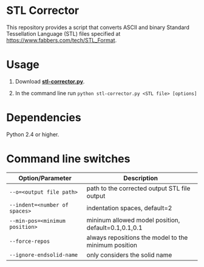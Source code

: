 # STL Corrector

This repository provides a script that converts ASCII and binary Standard Tessellation Language (STL) files specified at https://www.fabbers.com/tech/STL_Format.

# Usage

1. Download [**stl-corrector.py**](./tree/main/src/stl-corrector.py).

2. In the command line run `python stl-corrector.py <STL file> [options]`

# Dependencies

Python 2.4 or higher.

# Command line switches

| Option/Parameter               | Description                                          |
| ------------------------------ | ---------------------------------------------------- |
| `--o=<output file path>`       | path to the corrected output STL file output         |
| `--indent=<number of spaces>`  | indentation spaces, default=2                        |
| `--min-pos=<minimum position>` | mininum allowed model position, default=0.1,0.1,0.1  |
| `--force-repos`                | always repositions the model to the minimum position |
| `--ignore-endsolid-name`       | only considers the solid name                        |
